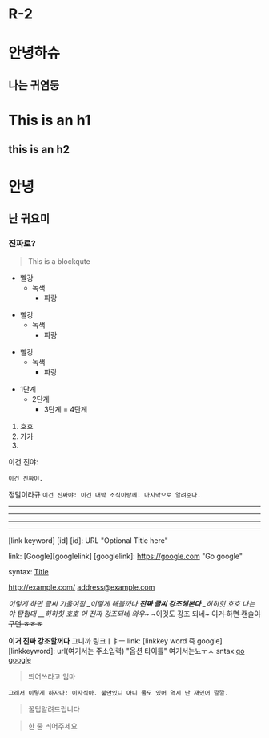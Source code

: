 # R-2
# 안녕하슈
## 나는 귀염둥
This is an h1
==============
this is an h2
--------------
# 안녕
##  난 귀요미
### 진짜로?
> This is a blockqute

* 빨강
  * 녹색
    * 파랑
    
+ 빨강
  + 녹색
    + 파랑
    
- 빨강
  - 녹색
    - 파랑
      
* 1단계
    - 2단계
        + 3단계
            = 4단계 
 
1. 호호
3. 가가
2. 
이건 진야: 

    이건 진짜야.
정말이라규
``` 이건 진짜야: 이건 대박 소식이랑께. 마지막으로 알려준다. ```
***
* * *
- - - 
-----------------
[link keyword] [id]
[id]: URL "Optional Title here"

link:  [Google][googlelink] 
[googlelink]:  https://google.com "Go google"

syntax: [Title](link)

<http://example.com/>
<address@example.com>

*이렇게 하면 글씨 기울여짐
_이렇게 해볼까나
**진짜 글씨 강조해본다**
_히히힛 호호 나는야 탐험대
__히히힛 호호 어 진짜 강조되네 와우~*
~이것도 강조 되네~
~~이거 하면 캔슬이구먼 ㅎㅎㅎ~~

__이거 진짜 강조할꺼다__
그니까 링크ㅣㅑㅡ
link: [linkkey word 즉 google]
[linkkeyword]: url(여기서는 주소입력) "옵션 타이틀" 여기서는뇨ㅜㅅ
sntax:[go google](link)
<img width="" height=""></img>
> 띄어쓰라고 임마

``` 그래서 이렇게 하자나: 이자식아. 불만있니 아니 물도 있어 역시 난 재밌어 깔깔. ```

> 꿀팁알려드립니다

> 한 줄 띄어주세요
